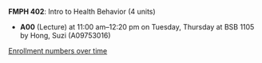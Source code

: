 **FMPH 402**: Intro to Health Behavior (4 units)

- **A00** (Lecture) at 11:00 am–12:20 pm on Tuesday, Thursday at BSB 1105 by Hong, Suzi (A09753016)

[Enrollment numbers over time](./FMPH402.tsv)
